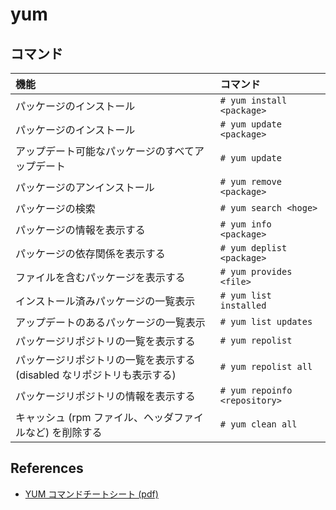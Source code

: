 # yum

## コマンド

| 機能 | コマンド |
|:--|:--|
| パッケージのインストール | `# yum install <package>` |
| パッケージのインストール | `# yum update <package>` |
| アップデート可能なパッケージのすべてアップデート | `# yum update` |
| パッケージのアンインストール | `# yum remove <package>` |
| パッケージの検索 | `# yum search <hoge>` |
| パッケージの情報を表示する | `# yum info <package>` |
| パッケージの依存関係を表示する | `# yum deplist <package>` |
| ファイルを含むパッケージを表示する | `# yum provides <file>` |
| インストール済みパッケージの一覧表示 | `# yum list installed` |
| アップデートのあるパッケージの一覧表示 | `# yum list updates` |
| パッケージリポジトリの一覧を表示する | `# yum repolist` |
| パッケージリポジトリの一覧を表示する (disabled なリポジトリも表示する) | `# yum repolist all` |
| パッケージリポジトリの情報を表示する | `# yum repoinfo <repository>` |
| キャッシュ (rpm ファイル、ヘッダファイルなど) を削除する | `# yum clean all` |

## References

- [YUM コマンドチートシート (pdf)](https://access.redhat.com/sites/default/files/attachments/rh_yum_cheatsheet_1214_jcs_print-ja.pdf)
